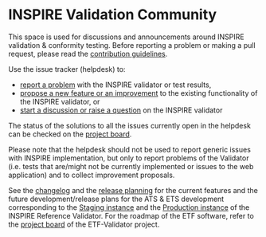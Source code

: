 # INSPIRE Validation Community
This space is used for discussions and announcements around INSPIRE validation & conformity testing. Before reporting a problem or making a pull request, please read the [contribution guidelines](contribution_guidelines.md).

Use the issue tracker (helpdesk) to:
- [report a problem](https://github.com/inspire-eu-validation/community/issues/new?template=problem.md) with the INSPIRE validator or test results,
- [propose a new feature or an improvement](https://github.com/inspire-eu-validation/community/issues/new?template=improvement-proposal.md) to the existing functionality of the INSPIRE validator, or
- [start a discussion or raise a question](https://github.com/inspire-eu-validation/community/issues/new?template=discussion.md)  on the INSPIRE validator

The status of the solutions to all the issues currently open in the helpdesk can be checked on the [project board](https://github.com/inspire-eu-validation/community/projects/1).

Please note that the helpdesk should not be used to report generic issues with INSPIRE implementation, but only to report problems of the Validator (i.e. tests that are/might not be currently implemented or issues to the web application) and to collect improvement proposals.

See the [changelog](changelog.md) and the [release planning](release_planning.md) for the current features and the future development/release plans for the ATS & ETS development corresponding to the [Staging instance](http://staging-inspire-validator.eu-west-1.elasticbeanstalk.com/etf-webapp/) and the [Production instance](http://inspire.ec.europa.eu/validator) of the INSPIRE Reference Validator. For the roadmap of the ETF software, refer to the [project board](https://github.com/orgs/etf-validator/projects/2) of the ETF-Validator project.
